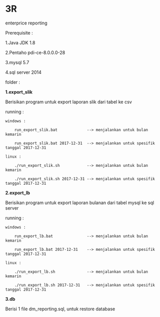 # 3R
enterprice reporting

Prerequisite : 

1.Java JDK 1.8

2.Pentaho pdi-ce-8.0.0.0-28

3.mysql 5.7

4.sql server 2014


folder :

**1.export_slik**

Berisikan program untuk export laporan slik dari tabel ke csv

running :
	
	windows :
		
		run_export_slik.bat 			--> menjalankan untuk bulan kemarin
		
		run_export_slik.bat 2017-12-31	--> menjalankan untuk spesifik tanggal 2017-12-31
	
	linux :
		
		./run_export_slik.sh 			--> menjalankan untuk bulan kemarin
		
		./run_export_slik.sh 2017-12-31	--> menjalankan untuk spesifik tanggal 2017-12-31

**2.export_lb**

Berisikan program untuk export laporan bulanan dari tabel mysql ke sql server

running :
	
	windows :
		
		run_export_lb.bat 				--> menjalankan untuk bulan kemarin
		
		run_export_lb.bat 2017-12-31	--> menjalankan untuk spesifik tanggal 2017-12-31
	
	linux :
		
		./run_export_lb.sh 				--> menjalankan untuk bulan kemarin
		
		./run_export_lb.sh 2017-12-31	--> menjalankan untuk spesifik tanggal 2017-12-31

**3.db**

Berisi 1 file dm_reporting.sql, untuk restore database